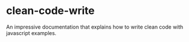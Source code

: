 # clean-code-write
An impressive documentation that explains how to write clean code with javascript examples.
